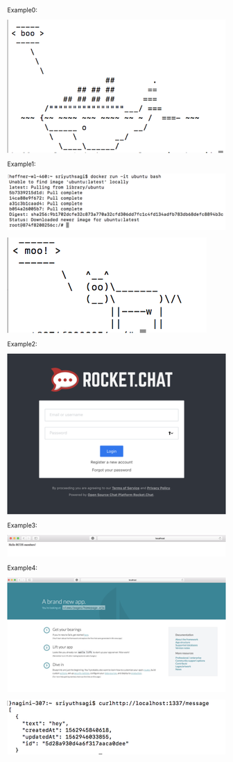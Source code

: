 Example0:

![scary whale](https://github.com/sriyuthsagi/CSCI-4961-Open-Source-Software/blob/master/labs/lab-06/Screenshot%202019-07-12%2009.46.20.png)



Example1:

![ubuntu](https://github.com/sriyuthsagi/CSCI-4961-Open-Source-Software/blob/master/labs/lab-06/Screenshot%202019-07-12%2009.47.35.png)

![cute cow](https://github.com/sriyuthsagi/CSCI-4961-Open-Source-Software/blob/master/labs/lab-06/Screenshot%202019-07-12%2009.55.13.png)




Example2:

![rocket chat](https://github.com/sriyuthsagi/CSCI-4961-Open-Source-Software/blob/master/labs/lab-06/Screenshot%202019-07-19%2010.04.07.png)



Example3:

![hello world](https://github.com/sriyuthsagi/CSCI-4961-Open-Source-Software/blob/master/labs/lab-06/Screenshot%202019-07-12%2010.44.24.png)





Example4:

![localhost](https://github.com/sriyuthsagi/CSCI-4961-Open-Source-Software/blob/master/labs/lab-06/Screenshot%202019-07-12%2011.39.09.png)

![messages](https://github.com/sriyuthsagi/CSCI-4961-Open-Source-Software/blob/master/labs/lab-06/Screenshot%202019-07-12%2011.41.59.png)
